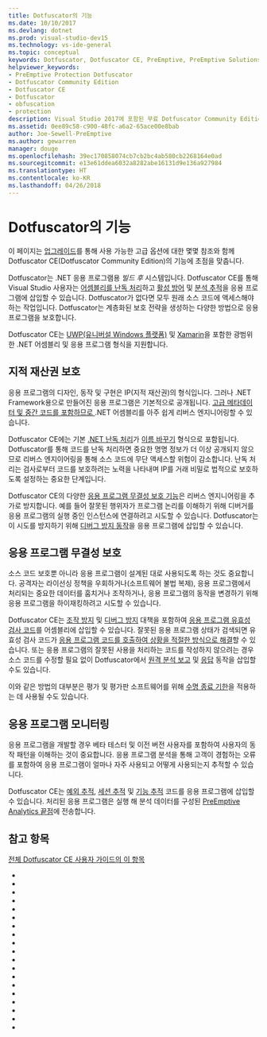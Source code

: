 ```yaml
---
title: Dotfuscator의 기능
ms.date: 10/10/2017
ms.devlang: dotnet
ms.prod: visual-studio-dev15
ms.technology: vs-ide-general
ms.topic: conceptual
keywords: Dotfuscator, Dotfuscator CE, PreEmptive, PreEmptive Solutions, PreEmptive Protection, 보호, community edition, obfuscation, .NET, 무료, Visual Studio 2017
helpviewer_keywords:
- PreEmptive Protection Dotfuscator
- Dotfuscator Community Edition
- Dotfuscator CE
- Dotfuscator
- obfuscation
- protection
description: Visual Studio 2017에 포함된 무료 Dotfuscator Community Edition의 기능을 알아봅니다.
ms.assetid: 0ee89c58-c900-48fc-a6a2-65ace00e8bab
author: Joe-Sewell-PreEmptive
ms.author: gewarren
manager: douge
ms.openlocfilehash: 39ec170858074cb7cb2bc4ab580cb2268164e0ad
ms.sourcegitcommit: e13e61ddea6032a8282abe16131d9e136a927984
ms.translationtype: HT
ms.contentlocale: ko-KR
ms.lasthandoff: 04/26/2018
---
```

# <a name="capabilities-of-dotfuscator"></a>Dotfuscator의 기능

이 페이지는 [업그레이드][upgrades]를 통해 사용 가능한 고급 옵션에 대한 몇몇 참조와 함께 Dotfuscator CE(Dotfuscator Community Edition)의 기능에 초점을 맞춥니다.

Dotfuscator는 .NET 응용 프로그램용 *빌드 후* 시스템입니다.
Dotfuscator CE를 통해 Visual Studio 사용자는 [어셈블리를 난독 처리][obfuscation]하고 [활성 방어][checks] 및 [분석 추적][analytics]을 응용 프로그램에 삽입할 수 있습니다. Dotfuscator가 없다면 모두 원래 소스 코드에 액세스해야 하는 작업입니다.
Dotfuscator는 계층화된 보호 전략을 생성하는 다양한 방법으로 응용 프로그램을 보호합니다.

Dotfuscator CE는 [UWP(유니버설 Windows 플랫폼)][uwp] 및 [Xamarin][xamarin]을 포함한 광범위한 .NET 어셈블리 및 응용 프로그램 형식을 지원합니다.

## <a name="intellectual-property-protection"></a>지적 재산권 보호

응용 프로그램의 디자인, 동작 및 구현은 IP(지적 재산권)의 형식입니다.
그러나 .NET Framework용으로 만들어진 응용 프로그램은 기본적으로 공개됩니다. [고급 메타데이터 및 중간 코드를 포함하므로 ][assemblies] .NET 어셈블리를 아주 쉽게 리버스 엔지니어링할 수 있습니다.

Dotfuscator CE에는 기본 [.NET 난독 처리][obfuscation]가 [이름 바꾸기][renaming] 형식으로 포함됩니다.
Dotfuscator를 통해 코드를 난독 처리하면 중요한 명명 정보가 더 이상 공개되지 않으므로 리버스 엔지이어링을 통해 소스 코드에 무단 액세스할 위험이 감소합니다.
난독 처리는 검사로부터 코드를 보호하려는 노력을 나타내며 IP를 거래 비밀로 법적으로 보호하도록 설정하는 중요한 단계입니다.

Dotfuscator CE의 다양한 [응용 프로그램 무결성 보호 기능](#application-integrity-protection)은 리버스 엔지니어링을 추가로 방지합니다.
예를 들어 잘못된 행위자가 프로그램 논리를 이해하기 위해 디버거를 응용 프로그램의 실행 중인 인스턴스에 연결하려고 시도할 수 있습니다.
Dotfuscator는 이 시도를 방지하기 위해 [디버그 방지 동작][debug]을 응용 프로그램에 삽입할 수 있습니다.

## <a name="application-integrity-protection"></a>응용 프로그램 무결성 보호

소스 코드 보호뿐 아니라 응용 프로그램이 설계된 대로 사용되도록 하는 것도 중요합니다.
공격자는 라이선싱 정책을 우회하거나(소프트웨어 불법 복제), 응용 프로그램에서 처리되는 중요한 데이터를 훔치거나 조작하거나, 응용 프로그램의 동작을 변경하기 위해 응용 프로그램을 하이재킹하려고 시도할 수 있습니다.

Dotfuscator CE는 [조작 방지][tamper] 및 [디버그 방지][debug] 대책을 포함하여 [응용 프로그램 유효성 검사 코드][checks]를 어셈블리에 삽입할 수 있습니다.
잘못된 응용 프로그램 상태가 검색되면 유효성 검사 코드가 [응용 프로그램 코드를 호출하여 상황을 적절한 방식으로 해결][check-app]할 수 있습니다.
또는 응용 프로그램의 잘못된 사용을 처리하는 코드를 작성하지 않으려는 경우 소스 코드를 수정할 필요 없이 Dotfuscator에서 [원격 분석 보고][check-telemetry] 및 [응답][check-action] 동작을 삽입할 수도 있습니다.

이와 같은 방법의 대부분은 평가 및 평가판 소프트웨어를 위해 [수명 종료 기한][shelflife]을 적용하는 데 사용될 수도 있습니다.

## <a name="application-monitoring"></a>응용 프로그램 모니터링

응용 프로그램을 개발할 경우 베타 테스터 및 이전 버전 사용자를 포함하여 사용자의 동작 패턴을 이해하는 것이 중요합니다.
응용 프로그램 분석을 통해 고객이 경험하는 오류를 포함하여 응용 프로그램이 얼마나 자주 사용되고 어떻게 사용되는지 추적할 수 있습니다.

Dotfuscator CE는 [예외 추적][exceptions], [세션 추적][sessions] 및 [기능 추적][features] 코드를 응용 프로그램에 삽입할 수 있습니다.
처리된 응용 프로그램은 실행 해 분석 데이터를 구성된 [PreEmptive Analytics 끝점][endpoints]에 전송합니다.

## <a name="see-also"></a>참고 항목

[전체 Dotfuscator CE 사용자 가이드의 이 항목][full]

<!-- Copyright © 2017 PreEmptive Solutions, LLC -->

- [assemblies]: https://docs.microsoft.com/en-us/dotnet/standard/assembly-format
- [uwp]: https://www.preemptive.com/blog/article/856-uwp-applications-in-dotfuscator-ce/91-dotfuscator-ce
- [xamarin]: https://www.preemptive.com/obfuscating-xamarin-with-dotfuscator

- [upgrades]: upgrades.md

- [obfuscation]: https://www.preemptive.com/dotfuscator/ce/docs/help/obfuscation_overview.html
- [renaming]: https://www.preemptive.com/dotfuscator/ce/docs/help/obfuscation_renaming.html

- [analytics]: https://www.preemptive.com/dotfuscator/ce/docs/help/instrumentation_overview.html
- [endpoints]: https://www.preemptive.com/dotfuscator/ce/docs/help/instrumentation_overview.html#endpoints

- [checks]: https://www.preemptive.com/dotfuscator/ce/docs/help/checks_overview.html
- [check-app]: https://www.preemptive.com/dotfuscator/ce/docs/help/checks_overview.html#app-notification
- [check-action]: https://www.preemptive.com/dotfuscator/ce/docs/help/checks_overview.html#action

- [tamper]: https://www.preemptive.com/dotfuscator/ce/docs/help/checks_tamper.html
- [debug]: https://www.preemptive.com/dotfuscator/ce/docs/help/checks_debug.html
- [shelflife]: https://www.preemptive.com/dotfuscator/ce/docs/help/checks_shelflife.html
- [exceptions]: https://www.preemptive.com/dotfuscator/ce/docs/help/instrumentation_exceptions.html
- [sessions]: https://www.preemptive.com/dotfuscator/ce/docs/help/instrumentation_sessions.html
- [features]: https://www.preemptive.com/dotfuscator/ce/docs/help/instrumentation_features.html
- [check-telemetry]: https://www.preemptive.com/dotfuscator/ce/docs/help/instrumentation_checks.html

- [full]: https://www.preemptive.com/dotfuscator/ce/docs/help/intro_capabilities.html